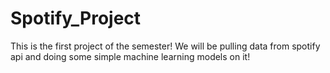 # Spotify_Project
This is the first project of the semester! We will be pulling data from spotify api and doing some simple machine learning models on it!
